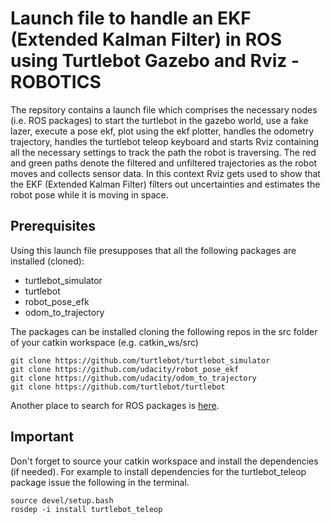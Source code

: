 # Launch file to handle an EKF (Extended Kalman Filter) in ROS using Turtlebot Gazebo and Rviz - ROBOTICS
The repsitory contains a launch file which comprises the necessary nodes (i.e. ROS packages) to start the turtlebot in the gazebo world, use a fake lazer, execute a pose ekf, plot using the ekf plotter, handles the odometry trajectory, handles the turtlebot teleop keyboard and starts Rviz containing all the necessary settings to track the path the robot is traversing. The red and green paths denote the filtered and unfiltered trajectories as the robot moves and collects sensor data. In this context Rviz gets used to show that the EKF (Extended Kalman Filter) filters out uncertainties and estimates the robot pose while it is moving in space.

## Prerequisites
Using this launch file presupposes that all the following packages are installed (cloned):
- turtlebot_simulator
- turtlebot
- robot_pose_efk
- odom_to_trajectory

The packages can be installed cloning the following repos in the src folder of your catkin workspace (e.g. catkin_ws/src)
```
git clone https://github.com/turtlebot/turtlebot_simulator
git clone https://github.com/udacity/robot_pose_ekf 
git clone https://github.com/udacity/odom_to_trajectory
git clone https://github.com/turtlebot/turtlebot
```
Another place to search for ROS packages is [here](https://index.ros.org/packages/).

## Important
Don't forget to source your catkin workspace and install the dependencies (if needed). For example to install dependencies for the turtlebot_teleop package issue the following in the terminal.
```
source devel/setup.bash
rosdep -i install turtlebot_teleop
```
